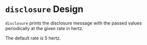 # `disclosure` Design

`disclosure` prints the disclosure message with the passed values periodically
at the given rate in hertz.

The default rate is 5 hertz.
